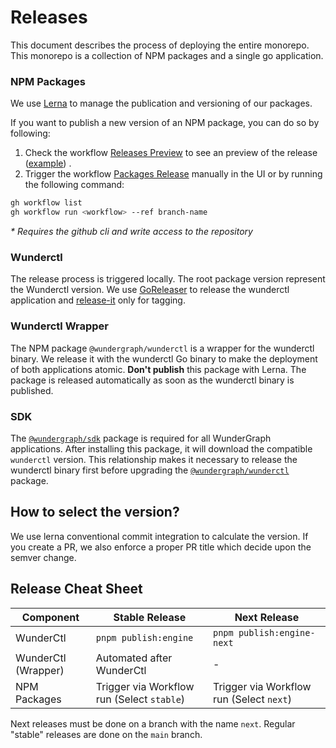 # Releases

This document describes the process of deploying the entire monorepo.
This monorepo is a collection of NPM packages and a single go application.

### NPM Packages

We use [Lerna](https://github.com/lerna/lerna) to manage the publication and versioning of our packages.

If you want to publish a new version of an NPM package, you can do so by following:

1. Check the
   workflow [Releases Preview](https://github.com/wundergraph/wundergraph/actions/workflows/packages-release-preview.yaml)
   to see an preview of the release ([example](https://github.com/wundergraph/wundergraph/actions/runs/2425016891))
   .
2. Trigger the
   workflow [Packages Release](https://github.com/wundergraph/wundergraph/actions/workflows/packages-release.yaml)
   manually in the UI or by running the following command:

```sh
gh workflow list
gh workflow run <workflow> --ref branch-name
```

_\* Requires the github cli and write access to the repository_

### Wunderctl

The release process is triggered locally. The root package version represent the Wunderctl version. We use [GoReleaser](https://goreleaser.com/) to release the wunderctl application
and [release-it](https://github.com/release-it/release-it) only for tagging.

### Wunderctl Wrapper

The NPM package `@wundergraph/wunderctl` is a wrapper for the wunderctl binary. We release it with the wunderctl Go
binary to make the deployment of both applications atomic. **Don't publish** this package with Lerna.
The package is released automatically as soon as the wunderctl binary is published.

### SDK

The [`@wundergraph/sdk`](https://github.com/wundergraph/wundergraph/tree/main/packages/sdk) package is required for all
WunderGraph applications. After installing this package, it will download the compatible `wunderctl` version. This
relationship makes it necessary to release the wunderctl binary first before upgrading
the [`@wundergraph/wunderctl`](https://github.com/wundergraph/wundergraph/tree/main/packages/wunderctl) package.

## How to select the version?

We use lerna conventional commit integration to calculate the version. If you create a PR, we also enforce a proper PR title which decide upon the semver change.

## Release Cheat Sheet

| Component           | Stable Release                             | Next Release                             |
| ------------------- | ------------------------------------------ | ---------------------------------------- |
| WunderCtl           | `pnpm publish:engine`                      | `pnpm publish:engine-next`               |
| WunderCtl (Wrapper) | Automated after WunderCtl                  | -                                        |
| NPM Packages        | Trigger via Workflow run (Select `stable`) | Trigger via Workflow run (Select `next`) |

Next releases must be done on a branch with the name `next`. Regular "stable" releases are done on the `main` branch.
